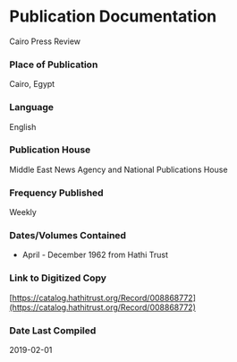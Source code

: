 # Publication Documentation
Cairo Press Review

### Place of Publication
Cairo, Egypt

### Language
English

### Publication House
Middle East News Agency and National Publications House

### Frequency Published
Weekly

### Dates/Volumes Contained
- April - December 1962 from Hathi Trust

### Link to Digitized Copy
[https://catalog.hathitrust.org/Record/008868772](https://catalog.hathitrust.org/Record/008868772)

### Date Last Compiled
2019-02-01

